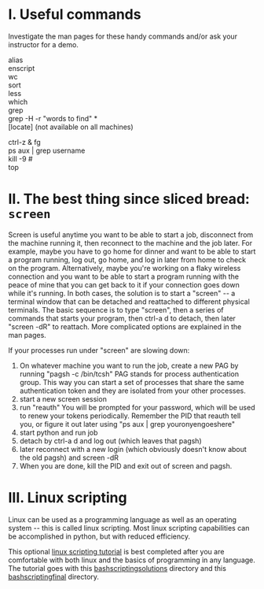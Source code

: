 # I. Useful commands

Investigate the man pages for these handy commands and/or ask your instructor for a demo.

alias    
enscript    
wc    
sort    
less    
which    
grep    
grep -H -r "words to find" *    
[locate]    (not available on all machines)    

ctrl-z & fg    
ps aux | grep username    
kill -9 #    
top    

# II. The best thing since sliced bread: `screen`    

Screen is useful anytime you want to be able to start a job, disconnect from the machine running it, then reconnect to the machine and the job later. For example, maybe you have to go home for dinner and want to be able to start a program running, log out, go home, and log in later from home to check on the program. Alternatively, maybe you're working on a flaky wireless connection and you want to be able to start a program running with the peace of mine that you can get back to it if your connection goes down while it's running. In both cases, the solution is to start a "screen" -- a terminal window that can be detached and reattached to different physical terminals. The basic sequence is to type "screen", then a series of commands that starts your program, then ctrl-a d to detach, then later "screen -dR" to reattach. More complicated options are explained in the man pages.

If your processes run under "screen" are slowing down:        
1) On whatever machine you want to run the job, create a new PAG by running "pagsh -c /bin/tcsh" PAG stands for process authentication group. This way you can start a set of processes that share the same authentication token and they are isolated from your other processes.     
2) start a new screen session     
3) run "reauth" You will be prompted for your password, which will be used to renew your tokens periodically. Remember the PID that reauth tell you, or figure it out later using "ps aux | grep youronyengoeshere"     
4) start python and run job     
5) detach by ctrl-a d and log out (which leaves that pagsh)     
6) later reconnect with a new login (which obviously doesn't know about the old pagsh) and screen -dR     
7) When you are done, kill the PID and exit out of screen and pagsh.     

# III. Linux scripting

Linux can be used as a programming language as well as an operating system -- this is called linux scripting. Most linux scripting capabilities can be accomplished in python, but with reduced efficiency. 

This optional [linux scripting tutorial](https://github.com/capprogram/2017bootcamp-general/blob/master/bashScripting.pdf) is best completed after you are comfortable with both linux and the basics of programming in any language. The tutorial goes with this [bashscriptingsolutions](https://github.com/capprogram/2017bootcamp-general/blob/master/bashscriptingsolutions/) directory and this [bashscriptingfinal](https://github.com/capprogram/2017bootcamp-general/blob/master/bashscriptingfinal/) directory.
